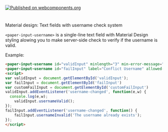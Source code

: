 [![Published on webcomponents.org](https://img.shields.io/badge/webcomponents.org-published-blue.svg)](https://www.webcomponents.org/element/koada-os/paper-input-username)

# <paper-input-username>

Material design: Text fields with username check system

`<paper-input-username>` is a single-line text field with Material Design styling alowing you to make server-side check to verify if the username is valid.

Example:

<!--

```
<custom-element-demo>
  <template>
    <link rel="import" href="paper-input-username.html">
    <next-code-block></next-code-block>
  </template>
</custom-element-demo>
```

-->

```html
<paper-input-username id="validInput" minlength="3" min-error-message="Your username must be longer." label="Valid Username" allowed-pattern="[a-zA-Z0-9]"></paper-input-username>
<paper-input-username id="failInput" label="Conflict Username" allowed-pattern="[a-zA-Z]" style="height:10px;"></paper-input-username>
<script>
var validInput = document.getElementById('validInput');
var failInput = document.getElementById('failInput')
var customFailInput = document.getElementById('customFailInput')
validInput.addEventListener('username-changed', function(e,w) {
  console.log(e,w);
    validInput.usernameValid();
});
failInput.addEventListener('username-changed', function() {
    failInput.usernameInvalid('The username already exists');
});
</script>
```

